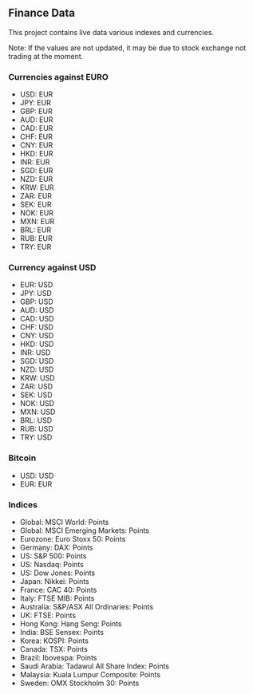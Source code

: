 ## Finance Data

This project contains live data various indexes and currencies.

Note: If the values are not updated, it may be due to stock exchange not
trading at the moment.

### Currencies against EURO

* USD: <Topic topic="finance/stock-exchange/currency/EUR/USD" decimals="2"/> EUR
* JPY: <Topic topic="finance/stock-exchange/currency/EUR/JPY" decimals="2"/> EUR
* GBP: <Topic topic="finance/stock-exchange/currency/EUR/GBP" decimals="2"/> EUR
* AUD: <Topic topic="finance/stock-exchange/currency/EUR/AUD" decimals="2"/> EUR
* CAD: <Topic topic="finance/stock-exchange/currency/EUR/CAD" decimals="2"/> EUR
* CHF: <Topic topic="finance/stock-exchange/currency/EUR/CHF" decimals="2"/> EUR
* CNY: <Topic topic="finance/stock-exchange/currency/EUR/CNY" decimals="2"/> EUR
* HKD: <Topic topic="finance/stock-exchange/currency/EUR/HKD" decimals="2"/> EUR
* INR: <Topic topic="finance/stock-exchange/currency/EUR/INR" decimals="2"/> EUR
* SGD: <Topic topic="finance/stock-exchange/currency/EUR/SGD" decimals="2"/> EUR
* NZD: <Topic topic="finance/stock-exchange/currency/EUR/NZD" decimals="2"/> EUR
* KRW: <Topic topic="finance/stock-exchange/currency/EUR/KRW" decimals="2"/> EUR
* ZAR: <Topic topic="finance/stock-exchange/currency/EUR/ZAR" decimals="2"/> EUR
* SEK: <Topic topic="finance/stock-exchange/currency/EUR/SEK" decimals="2"/> EUR
* NOK: <Topic topic="finance/stock-exchange/currency/EUR/NOK" decimals="2"/> EUR
* MXN: <Topic topic="finance/stock-exchange/currency/EUR/MXN" decimals="2"/> EUR
* BRL: <Topic topic="finance/stock-exchange/currency/EUR/BRL" decimals="2"/> EUR
* RUB: <Topic topic="finance/stock-exchange/currency/EUR/RUB" decimals="2"/> EUR
* TRY: <Topic topic="finance/stock-exchange/currency/EUR/TRY" decimals="2"/> EUR

### Currency against USD

* EUR: <Topic topic="finance/stock-exchange/currency/USD/EUR" decimals="2"/> USD
* JPY: <Topic topic="finance/stock-exchange/currency/USD/JPY" decimals="2"/> USD
* GBP: <Topic topic="finance/stock-exchange/currency/USD/GBP" decimals="2"/> USD
* AUD: <Topic topic="finance/stock-exchange/currency/USD/AUD" decimals="2"/> USD
* CAD: <Topic topic="finance/stock-exchange/currency/USD/CAD" decimals="2"/> USD
* CHF: <Topic topic="finance/stock-exchange/currency/USD/CHF" decimals="2"/> USD
* CNY: <Topic topic="finance/stock-exchange/currency/USD/CNY" decimals="2"/> USD
* HKD: <Topic topic="finance/stock-exchange/currency/USD/HKD" decimals="2"/> USD
* INR: <Topic topic="finance/stock-exchange/currency/USD/INR" decimals="2"/> USD
* SGD: <Topic topic="finance/stock-exchange/currency/USD/SGD" decimals="2"/> USD
* NZD: <Topic topic="finance/stock-exchange/currency/USD/NZD" decimals="2"/> USD
* KRW: <Topic topic="finance/stock-exchange/currency/USD/KRW" decimals="2"/> USD
* ZAR: <Topic topic="finance/stock-exchange/currency/USD/ZAR" decimals="2"/> USD
* SEK: <Topic topic="finance/stock-exchange/currency/USD/SEK" decimals="2"/> USD
* NOK: <Topic topic="finance/stock-exchange/currency/USD/NOK" decimals="2"/> USD
* MXN: <Topic topic="finance/stock-exchange/currency/USD/MXN" decimals="2"/> USD
* BRL: <Topic topic="finance/stock-exchange/currency/USD/BRL" decimals="2"/> USD
* RUB: <Topic topic="finance/stock-exchange/currency/USD/RUB" decimals="2"/> USD
* TRY: <Topic topic="finance/stock-exchange/currency/USD/TRY" decimals="2"/> USD

### Bitcoin

* USD: <Topic topic="finance/stock-exchange/currency/BTC-USD" decimals="2"/> USD
* EUR: <Topic topic="finance/stock-exchange/currency/BTC-EUR" decimals="2"/> EUR

### Indices

* Global: MSCI World: <Topic topic="finance/stock-exchange/index/MSCIWO" decimals="2"/> Points
* Global: MSCI Emerging Markets: <Topic topic="finance/stock-exchange/index/MSCIEF" decimals="2"/> Points
* Eurozone: Euro Stoxx 50: <Topic topic="finance/stock-exchange/index/STOXX50E" decimals="2"/> Points
* Germany: DAX: <Topic topic="finance/stock-exchange/index/GDAXI" decimals="2"/> Points
* US: S&P 500: <Topic topic="finance/stock-exchange/index/GSPC" decimals="2"/> Points
* US: Nasdaq: <Topic topic="finance/stock-exchange/index/IXIC" decimals="2"/> Points
* US: Dow Jones: <Topic topic="finance/stock-exchange/index/DJI" decimals="2"/> Points
* Japan: Nikkei: <Topic topic="finance/stock-exchange/index/N225" decimals="2"/> Points
* France: CAC 40: <Topic topic="finance/stock-exchange/index/FCHI" decimals="2"/> Points
* Italy: FTSE MIB: <Topic topic="finance/stock-exchange/index/FTSEMIB.MI" decimals="2"/> Points
* Australia: S&P/ASX All Ordinaries: <Topic topic="finance/stock-exchange/index/AORD" decimals="2"/> Points
* UK: FTSE: <Topic topic="finance/stock-exchange/index/FTSE" decimals="2"/> Points
* Hong Kong: Hang Seng: <Topic topic="finance/stock-exchange/index/HSI" decimals="2"/> Points
* India: BSE Sensex: <Topic topic="finance/stock-exchange/index/BSESN" decimals="2"/> Points
* Korea: KOSPI: <Topic topic="finance/stock-exchange/index/KS11" decimals="2"/> Points
* Canada: TSX: <Topic topic="finance/stock-exchange/index/GSPTSE" decimals="2"/> Points
* Brazil: Ibovespa: <Topic topic="finance/stock-exchange/index/BVSP" decimals="2"/> Points
* Saudi Arabia: Tadawul All Share Index: <Topic topic="finance/stock-exchange/index/TASI" decimals="2"/> Points
* Malaysia: Kuala Lumpur Composite: <Topic topic="finance/stock-exchange/index/KLSE" decimals="2"/> Points
* Sweden: OMX Stockholm 30: <Topic topic="finance/stock-exchange/index/OMX" decimals="2"/> Points

